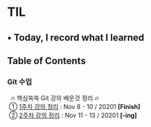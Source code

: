 # TIL
## • Today, I record what I learned

## Table of Contents

<h3><strong>Git 수업</strong></h3>
&nbsp; 🔥&nbsp;핵심쏙쏙 Git 강의 배운것 정리&nbsp;🔥 <br/>
&nbsp;① <a href="#">1주차 강의 정리</a> : Nov 8 - 10 / 20201 <strong>[Finish]</strong> <br/>
&nbsp;② <a href="#">2주차 강의 정리</a> : Nov 11 - 13 / 20201 <strong>[-ing]</strong>
